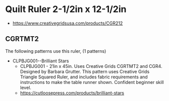 # Quilt Ruler 2-1/2in x 12-1/2in
* https://www.creativegridsusa.com/products/CGR212

## CGRTMT2

The following patterns use this ruler, (1 patterns)

* CLPBJG001--Brilliant Stars
	* CLPBJG001 - 21in x 45in. Uses Creative Grids CGRTMT2 and CGR4. Designed by Barbara Grutter. This pattern uses Creative Grids Triangle Squared Ruler, and includes fabric requirements and instructions to make the table runner shown. Confident beginner skill level.
	* https://cutloosepress.com/products/brilliant-stars

